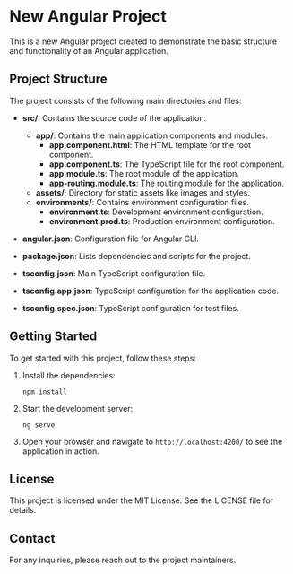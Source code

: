 # New Angular Project

This is a new Angular project created to demonstrate the basic structure and functionality of an Angular application.

## Project Structure

The project consists of the following main directories and files:

- **src/**: Contains the source code of the application.
  - **app/**: Contains the main application components and modules.
    - **app.component.html**: The HTML template for the root component.
    - **app.component.ts**: The TypeScript file for the root component.
    - **app.module.ts**: The root module of the application.
    - **app-routing.module.ts**: The routing module for the application.
  - **assets/**: Directory for static assets like images and styles.
  - **environments/**: Contains environment configuration files.
    - **environment.ts**: Development environment configuration.
    - **environment.prod.ts**: Production environment configuration.
  
- **angular.json**: Configuration file for Angular CLI.
- **package.json**: Lists dependencies and scripts for the project.
- **tsconfig.json**: Main TypeScript configuration file.
- **tsconfig.app.json**: TypeScript configuration for the application code.
- **tsconfig.spec.json**: TypeScript configuration for test files.

## Getting Started

To get started with this project, follow these steps:

1. Install the dependencies:
   ```
   npm install
   ```

2. Start the development server:
   ```
   ng serve
   ```

3. Open your browser and navigate to `http://localhost:4200/` to see the application in action.

## License

This project is licensed under the MIT License. See the LICENSE file for details.

## Contact

For any inquiries, please reach out to the project maintainers.